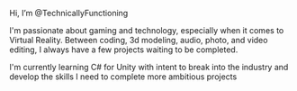 Hi, I’m @TechnicallyFunctioning

I'm passionate about gaming and technology, especially when it comes to Virtual Reality.
Between coding, 3d modeling, audio, photo, and video editing, I always have a few projects waiting to be completed.

I'm currently learning C# for Unity with intent to break into the industry and develop the skills I need to complete more ambitious projects
